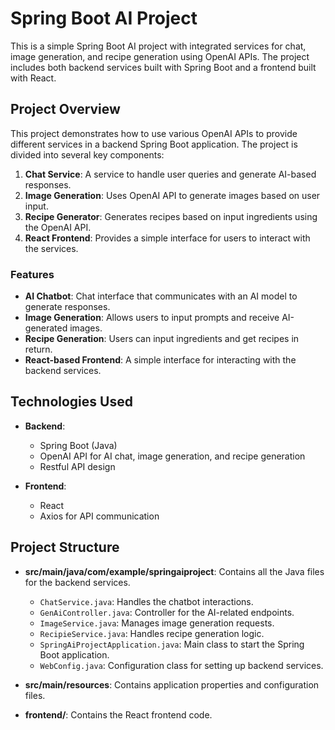 # Spring Boot AI Project

This is a simple Spring Boot AI project with integrated services for chat, image generation, and recipe generation using OpenAI APIs. The project includes both backend services built with Spring Boot and a frontend built with React.

## Project Overview

This project demonstrates how to use various OpenAI APIs to provide different services in a backend Spring Boot application. The project is divided into several key components:

1. **Chat Service**: A service to handle user queries and generate AI-based responses.
2. **Image Generation**: Uses OpenAI API to generate images based on user input.
3. **Recipe Generator**: Generates recipes based on input ingredients using the OpenAI API.
4. **React Frontend**: Provides a simple interface for users to interact with the services.

### Features
- **AI Chatbot**: Chat interface that communicates with an AI model to generate responses.
- **Image Generation**: Allows users to input prompts and receive AI-generated images.
- **Recipe Generation**: Users can input ingredients and get recipes in return.
- **React-based Frontend**: A simple interface for interacting with the backend services.

## Technologies Used

- **Backend**:
  - Spring Boot (Java)
  - OpenAI API for AI chat, image generation, and recipe generation
  - Restful API design

- **Frontend**:
  - React
  - Axios for API communication

## Project Structure

- **src/main/java/com/example/springaiproject**: Contains all the Java files for the backend services.
  - `ChatService.java`: Handles the chatbot interactions.
  - `GenAiController.java`: Controller for the AI-related endpoints.
  - `ImageService.java`: Manages image generation requests.
  - `RecipieService.java`: Handles recipe generation logic.
  - `SpringAiProjectApplication.java`: Main class to start the Spring Boot application.
  - `WebConfig.java`: Configuration class for setting up backend services.
  
- **src/main/resources**: Contains application properties and configuration files.
  
- **frontend/**: Contains the React frontend code.
